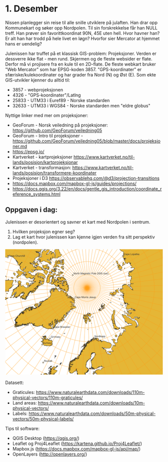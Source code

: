 # 1. Desember
Nissen planlegger sin reise til alle snille utviklere på julaften. Han drar opp Kommunekart og søker opp Nordpolen. Til sin forskrekkelse får han NULL treff. Han prøver sin favorittkoordinat 90N, 45E uten hell. Hvor havner han? Er alt han har trodd på hele livet en løgn? Hvorfor sier Mercator at hjemmet hans er uendelig? 

Julenissen har truffet på et klassisk GIS-problem: Projeksjoner. Verden er dessverre ikke flat - men rund. Skjermen og de fleste websider er flate. Derfor må vi projisere fra en kule til en 2D-flate. De fleste webkart bruker "Web Mercator" som har EPSG-koden 3857. "GPS-koordinater" er sfæriske/kulekoordinater og har grader fra Nord (N) og Øst (E). Som ekte GIS-utvikler kjenner du alltid til: 
* 3857 - webprojeksjonen
* 4326 - "GPS-koordinater"/Latlng
* 25833 - UTM33 i Euref89 - Norske standarden
* 32633 - UTM33 i WGS84 - Norske standarden men "eldre globus"

Nyttige linker med mer om projeksjoner:
* GeoForum - Norsk veiledning på projeksjoner: https://github.com/GeoForum/veiledning05
* GeoForum - Intro til projeksjoner - https://github.com/GeoForum/veiledning05/blob/master/docs/projeksjoner.md
* https://epsg.io/
* Kartverket - kartprojeksjoner https://www.kartverket.no/til-lands/posisjon/kartprojeksjonar
* Kartverket - transformasjon: https://www.kartverket.no/til-lands/posisjon/transformere-koordinater 
* Projeksjoner i D3 https://observablehq.com/@d3/projection-transitions
* https://docs.mapbox.com/mapbox-gl-js/guides/projections/
* https://docs.qgis.org/3.22/en/docs/gentle_gis_introduction/coordinate_reference_systems.html

Oppgaven i dag:
---------------
Julenissen er desorientert og savner et kart med Nordpolen i sentrum. 
1. Hvilken projeksjon egner seg? 
1. Lag et kart hvor julenissen kan kjenne igjen verden fra sitt perspektiv (nordpolen).

![](./kart_nordpolen.png)

Datasett:

* Graticules: https://www.naturalearthdata.com/downloads/110m-physical-vectors/110m-graticules/
* Land areas: https://www.naturalearthdata.com/downloads/10m-physical-vectors/
* Labels: https://www.naturalearthdata.com/downloads/50m-physical-vectors/50m-physical-labels/



Tips til software:
* QGIS Desktop (https://qgis.org/)
* Leaflet og Proj4Leaflet (https://kartena.github.io/Proj4Leaflet/)
* Mapbox.js (https://docs.mapbox.com/mapbox-gl-js/api/map/)
* OpenLayers (http://openlayers.org/)